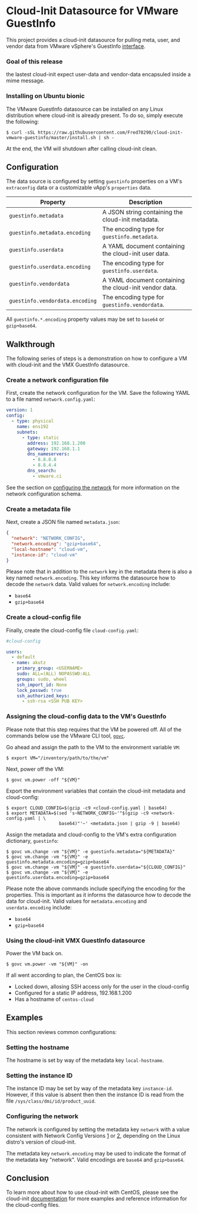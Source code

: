# Cloud-Init Datasource for VMware GuestInfo
This project provides a cloud-init datasource for pulling meta,
user, and vendor data from VMware vSphere's GuestInfo [interface](https://github.com/vmware/govmomi/blob/master/govc/USAGE.md#vmchange).

### Goal of this release
the lastest cloud-init expect user-data and vendor-data encapsuled inside a mime message.

### Installing on Ubuntu bionic
The VMware GuestInfo datasource can be installed on any Linux distribution
where cloud-init is already present. To do so, simply execute the following:

```shell
$ curl -sSL https://raw.githubusercontent.com/Fred78290/cloud-init-vmware-guestinfo/master/install.sh | sh -
```

At the end, the VM will shutdown after calling cloud-init clean.

## Configuration
The data source is configured by setting `guestinfo` properties on a 
VM's `extraconfig` data or a customizable vApp's `properties` data.

| Property | Description |
|----------|-------------|
| `guestinfo.metadata` | A JSON string containing the cloud-init metadata. |
| `guestinfo.metadata.encoding` | The encoding type for `guestinfo.metadata`. |
| `guestinfo.userdata` | A YAML document containing the cloud-init user data. |
| `guestinfo.userdata.encoding` | The encoding type for `guestinfo.userdata`. |
| `guestinfo.vendordata` | A YAML document containing the cloud-init vendor data. |
| `guestinfo.vendordata.encoding` | The encoding type for `guestinfo.vendordata`. |

All `guestinfo.*.encoding` property values may be set to `base64` or 
`gzip+base64`.

## Walkthrough
The following series of steps is a demonstration on how to configure a VM
with cloud-init and the VMX GuestInfo datasource.

### Create a network configuration file
First, create the network configuration for the VM. Save the following 
YAML to a file named `network.config.yaml`:

```yaml
version: 1
config:
  - type: physical
    name: ens192
    subnets:
      - type: static
        address: 192.168.1.200
        gateway: 192.168.1.1
        dns_nameservers:
          - 8.8.8.8
          - 8.8.4.4
        dns_search:
          - vmware.ci
```

See the section on [configuring the network](#configuring-the-network) for
more information on the network configuration schema.

### Create a metadata file
Next, create a JSON file named `metadata.json`:

```json
{
  "network": "NETWORK_CONFIG",
  "network.encoding": "gzip+base64",
  "local-hostname": "cloud-vm",
  "instance-id": "cloud-vm"
}
```

Please note that in addition to the `network` key in the metadata there
is also a key named `network.encoding`. This key informs the datasource
how to decode the `network` data. Valid values for `network.encoding`
include:

* `base64`
* `gzip+base64`

### Create a cloud-config file
Finally, create the cloud-config file `cloud-config.yaml`:

```yaml
#cloud-config

users:
  - default
  - name: akutz
    primary_group: <USERNAME>
    sudo: ALL=(ALL) NOPASSWD:ALL
    groups: sudo, wheel
    ssh_import_id: None
    lock_passwd: true
    ssh_authorized_keys:
      - ssh-rsa <SSH PUB KEY>
```

### Assigning the cloud-config data to the VM's GuestInfo
Please note that this step requires that the VM be powered off. All of
the commands below use the VMware CLI tool, 
[`govc`](https://github.com/vmware/govmomi/blob/master/govc).

Go ahead and assign the path to the VM to the environment variable `VM`:
```shell
$ export VM="/inventory/path/to/the/vm"
```

Next, power off the VM:
```shell
$ govc vm.power -off "${VM}"
```

Export the environment variables that contain the cloud-init metadata
and cloud-config:
```shell
$ export CLOUD_CONFIG=$(gzip -c9 <cloud-config.yaml | base64)
$ export METADATA=$(sed 's~NETWORK_CONFIG~'"$(gzip -c9 <network-config.yaml | \
                    base64)"'~' <metadata.json | gzip -9 | base64)
```

Assign the metadata and cloud-config to the VM's extra configuration
dictionary, `guestinfo`:
```shell
$ govc vm.change -vm "${VM}" -e guestinfo.metadata="${METADATA}"
$ govc vm.change -vm "${VM}" -e guestinfo.metadata.encoding=gzip+base64
$ govc vm.change -vm "${VM}" -e guestinfo.userdata="${CLOUD_CONFIG}"
$ govc vm.change -vm "${VM}" -e guestinfo.userdata.encoding=gzip+base64
```

Please note the above commands include specifying the encoding for the
properties. This is important as it informs the datasource how to decode
the data for cloud-init. Valid values for `metadata.encoding` and
`userdata.encoding` include:

* `base64`
* `gzip+base64`

### Using the cloud-init VMX GuestInfo datasource
Power the VM back on.
```shell
$ govc vm.power -vm "${VM}" -on
``` 

If all went according to plan, the CentOS box is:
* Locked down, allosing SSH access only for the user in the cloud-config
* Configured for a static IP address, 192.168.1.200
* Has a hostname of `centos-cloud`

## Examples
This section reviews common configurations:

### Setting the hostname
The hostname is set by way of the metadata key `local-hostname`.

### Setting the instance ID
The instance ID may be set by way of the metadata key `instance-id`.
However, if this value is absent then then the instance ID is
read from the file `/sys/class/dmi/id/product_uuid`.

### Configuring the network
The network is configured by setting the metadata key `network`
with a value consistent with Network Config Versions 
[1](http://bit.ly/cloudinit-net-conf-v1) or 
[2](http://bit.ly/cloudinit-net-conf-v2),
depending on the Linux distro's version of cloud-init.

The metadata key `network.encoding` may be used to indicate the
format of the metadata key "network". Valid encodings are `base64`
and `gzip+base64`.

## Conclusion
To learn more about how to use cloud-init with CentOS, please see the cloud-init
[documentation](https://cloudinit.readthedocs.io/en/latest/index.html) for more 
examples and reference information for the cloud-config files.
